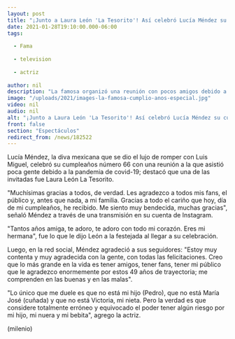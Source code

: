```yaml
---
layout: post
title: "¡Junto a Laura León 'La Tesorito'! Así celebró Lucía Méndez su cumpleaños 66"
date: 2021-01-28T19:10:00.000-06:00
tags:
  
  - Fama
  
  - television
  
  - actriz
  
author: nil
description: "La famosa organizó una reunión con pocos amigos debido a la pandemia de covid-19. "
image: "/uploads/2021/images-la-famosa-cumplio-anos-especial.jpg"
video: nil
audio: nil
alt: "¡Junto a Laura León 'La Tesorito'! Así celebró Lucía Méndez su cumpleaños 66"
front: false
section: "Espectáculos"
redirect_from: /news/182522
---
```


Lucía Méndez, la diva mexicana que se dio el lujo de romper con Luis Miguel, celebró su cumpleaños número 66 con una reunión a la que asistió poca gente debido a la pandemia de covid-19; destacó que una de las invitadas fue Laura León La Tesorito.   

"Muchísimas gracias a todos, de verdad. Les agradezco a todos mis fans, el público y, antes que nada, a mi familia. Gracias a todo el cariño que hoy, día de mi cumpleaños, he recibido. Me siento muy bendecida, muchas gracias", señaló Méndez a través de una transmisión en su cuenta de Instagram. 

"Tantos años amiga, te adoro, te adoro con todo mi corazón. Eres mi hermana", fue lo que le dijo León a la festejada al llegar a su celebración. 

Luego, en la red social, Méndez agradeció a sus seguidores: "Estoy muy contenta y muy agradecida con la gente, con todas las felicitaciones. Creo que lo más grande en la vida es tener amigos, tener fans, tener mi público que le agradezco enormemente por estos 49 años de trayectoria; me comprenden en las buenas y en las malas". 

"Lo único que me duele es que no está mi hijo (Pedro), que no está María José (cuñada) y que no está Victoria, mi nieta. Pero la verdad es que considere totalmente erróneo y equivocado el poder tener algún riesgo por mi hijo, mi nuera y mi bebita", agrego la actriz.  

(milenio)
